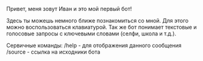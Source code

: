 Привет, меня зовут Иван и это мой первый бот!

Здесь ты можешь немного ближе познакомиться со мной. 
Для этого можно воспользоваться клавиатурой. Так же бот понимает текстовые и голосовые запросы с ключевыми словами (селфи, школа и т.д.).

Сервичные команды:
/help - для отображения данного сообщения
/source - ссылка на исходники бота
